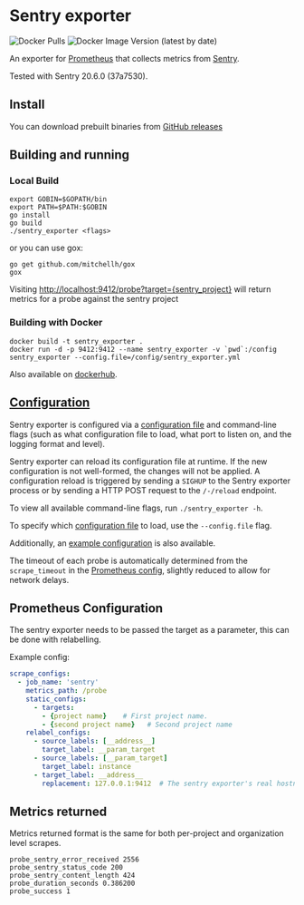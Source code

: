 # Sentry exporter

![Docker Pulls](https://img.shields.io/docker/pulls/zekker6/sentry_exporter?link=https://hub.docker.com/repository/docker/zekker6/sentry_exporter)
![Docker Image Version (latest by date)](https://img.shields.io/docker/v/zekker6/sentry_exporter?link=https://hub.docker.com/repository/docker/zekker6/sentry_exporter)

An exporter for [Prometheus](https://prometheus.io/) that collects metrics from [Sentry](https://sentry.io).

Tested with Sentry 20.6.0 (37a7530).

## Install

You can download prebuilt binaries from [GitHub releases](https://github.com/zekker6/sentry_exporter/releases)

## Building and running

### Local Build

```
export GOBIN=$GOPATH/bin
export PATH=$PATH:$GOBIN
go install
go build
./sentry_exporter <flags>
```

or you can use gox:

```
go get github.com/mitchellh/gox
gox
```

Visiting [http://localhost:9412/probe?target={sentry_project}](http://localhost:9412/probe?target=google.com)
will return metrics for a probe against the sentry project

### Building with Docker

    docker build -t sentry_exporter .
    docker run -d -p 9412:9412 --name sentry_exporter -v `pwd`:/config sentry_exporter --config.file=/config/sentry_exporter.yml

Also available on [dockerhub](https://hub.docker.com/repository/docker/zekker6/sentry_exporter).

## [Configuration](CONFIGURATION.md)

Sentry exporter is configured via a [configuration file](CONFIGURATION.md) and command-line flags (such as what configuration file to load, what port to listen on, and the logging format and level).

Sentry exporter can reload its configuration file at runtime. If the new configuration is not well-formed, the changes will not be applied.
A configuration reload is triggered by sending a `SIGHUP` to the Sentry exporter process or by sending a HTTP POST request to the `/-/reload` endpoint.

To view all available command-line flags, run `./sentry_exporter -h`.

To specify which [configuration file](CONFIGURATION.md) to load, use the `--config.file` flag.

Additionally, an [example configuration](sentry_exporter.yml) is also available.

The timeout of each probe is automatically determined from the `scrape_timeout` in the [Prometheus config](https://prometheus.io/docs/operating/configuration/#configuration-file), slightly reduced to allow for network delays.

## Prometheus Configuration

The sentry exporter needs to be passed the target as a parameter, this can be
done with relabelling.

Example config:
```yml
scrape_configs:
  - job_name: 'sentry'
    metrics_path: /probe
    static_configs:
      - targets:
        - {project name}    # First project name.
        - {second project name}   # Second project name
    relabel_configs:
      - source_labels: [__address__]
        target_label: __param_target
      - source_labels: [__param_target]
        target_label: instance
      - target_label: __address__
        replacement: 127.0.0.1:9412  # The sentry exporter's real hostname:port.
```

## Metrics returned

Metrics returned format is the same for both per-project and organization level scrapes.

```
probe_sentry_error_received 2556
probe_sentry_status_code 200
probe_sentry_content_length 424
probe_duration_seconds 0.386200
probe_success 1
```